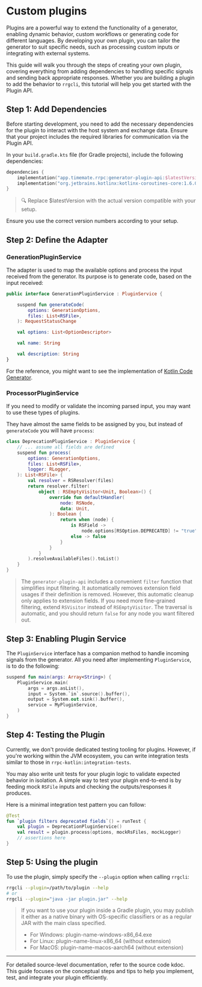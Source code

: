 # Custom plugins

Plugins are a powerful way to extend the functionality of a generator, enabling dynamic behavior, custom workflows or
generating code for different languages. By developing your own plugin, you can tailor the generator to suit specific
needs, such as processing custom inputs or integrating with external systems.

This guide will walk you through the steps of creating your own plugin, covering everything from adding dependencies to
handling specific signals and sending back appropriate responses. Whether you are building a plugin to add the behavior
to `rrgcli`, this tutorial will help you get started with the Plugin API.

## Step 1: Add Dependencies

Before starting development, you need to add the necessary dependencies for the plugin to interact with the host system
and exchange data. Ensure that your project includes the required libraries for communication via the Plugin API.

In your `build.gradle.kts` file (for Gradle projects), include the following dependencies:

```kotlin
dependencies {
    implementation("app.timemate.rrpc:generator-plugin-api:$latestVersion")
    implementation("org.jetbrains.kotlinx:kotlinx-coroutines-core:1.6.0")
}
```
> 🔍 Replace $latestVersion with the actual version compatible with your setup.

Ensure you use the correct version numbers according to your setup.

## Step 2: Define the Adapter

### GenerationPluginService

The adapter is used to map the available options and process the input received from the generator. Its purpose
is to generate code, based on the input received:

```kotlin
public interface GenerationPluginService : PluginService {

    suspend fun generateCode(
        options: GenerationOptions,
        files: List<RSFile>,
    ): RequestStatusChange

    val options: List<OptionDescriptor>

    val name: String

    val description: String
}
```

For the reference, you might want to see the implementation
of [Kotlin Code Generator](https://github.com/timemates/rrpc-kotlin/tree/master/generator).

### ProcessorPluginService

If you need to modify or validate the incoming parsed input, you may want to use these types of plugins.

They have almost the same fields to be assigned by you, but instead of `generateCode` you will have `process`:

```kotlin
class DeprecationPluginService : PluginService {
    // ... assume all fields are defined
    suspend fun process(
        options: GenerationOptions,
        files: List<RSFile>,
        logger: RLogger,
    ): List<RSFile> {
        val resolver = RSResolver(files)
        return resolver.filter(
            object : RSEmptyVisitor<Unit, Boolean>() {
                override fun defaultHandler(
                    node: RSNode, 
                    data: Unit,
                ): Boolean {
                    return when (node) {
                        is RSField -> 
                            node.options[RSOption.DEPRECATED] != "true"
                        else -> false
                    }
                }
            }
        ).resolveAvailableFiles().toList()
    }
}
```

> The `generator-plugin-api` includes a convenient `filter` function that simplifies input filtering. It automatically
removes extension field usages if their definition is removed. However, this automatic cleanup only applies to extension
fields. If you need more fine-grained filtering, extend `RSVisitor` instead of `RSEmptyVisitor`. The traversal is automatic,
and you should return `false` for any node you want filtered out.

## Step 3: Enabling Plugin Service

The `PluginService` interface has a companion method to handle incoming signals from the
generator. All you need after implementing `PluginService`, is to do the following:

```kotlin
suspend fun main(args: Array<String>) {
    PluginService.main(
        args = args.asList(),
        input = System.`in`.source().buffer(),
        output = System.out.sink().buffer(),
        service = MyPluginService,
    )
}
```

## Step 4: Testing the Plugin

Currently, we don't provide dedicated testing tooling for plugins. However, if you're working within the JVM ecosystem,
you can write integration tests similar to those in `rrpc-kotlin:integration-tests`.

You may also write unit tests for your plugin logic to validate expected behavior in isolation. A simple way to test your
plugin end-to-end is by feeding mock `RSFile` inputs and checking the outputs/responses it produces.

Here is a minimal integration test pattern you can follow:

```kotlin
@Test
fun `plugin filters deprecated fields`() = runTest {
    val plugin = DeprecationPluginService()
    val result = plugin.process(options, mockRsFiles, mockLogger)
    // assertions here
}
```

## Step 5: Using the plugin

To use the plugin, simply specify the `--plugin` option when calling `rrgcli`:

```bash
rrgcli --plugin=/path/to/plugin --help
# or
rrgcli --plugin="java -jar plugin.jar" --help
```

> If you want to use your plugin inside a Gradle plugin, you may publish it either as a native binary with OS-specific classifiers or as a regular JAR with the main class specified.
> - For Windows: plugin-name-windows-x86_64.exe
> - For Linux: plugin-name-linux-x86_64 (without extension)
> - For MacOS: plugin-name-macos-aarch64 (without extension)

---

For detailed source-level documentation, refer to the source code kdoc. This guide focuses on the conceptual steps and tips to help you implement, test, and integrate your plugin efficiently.